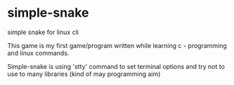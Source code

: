 # simple-snake
simple snake for linux cli

This game is my first game/program written while learning c - programming and linux commands.

Simple-snake is using 'stty' command to set terminal options and try not to use to many libraries (kind of may programming aim)
